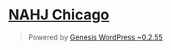 [NAHJ Chicago][nahj-chi.org]
============================

> Powered by [Genesis WordPress ~0.2.55][genesis-wordpress]


[nahj-chi.org]: http://www.nahj-chi.org/
[genesis-wordpress]: https://github.com/genesis/wordpress/
